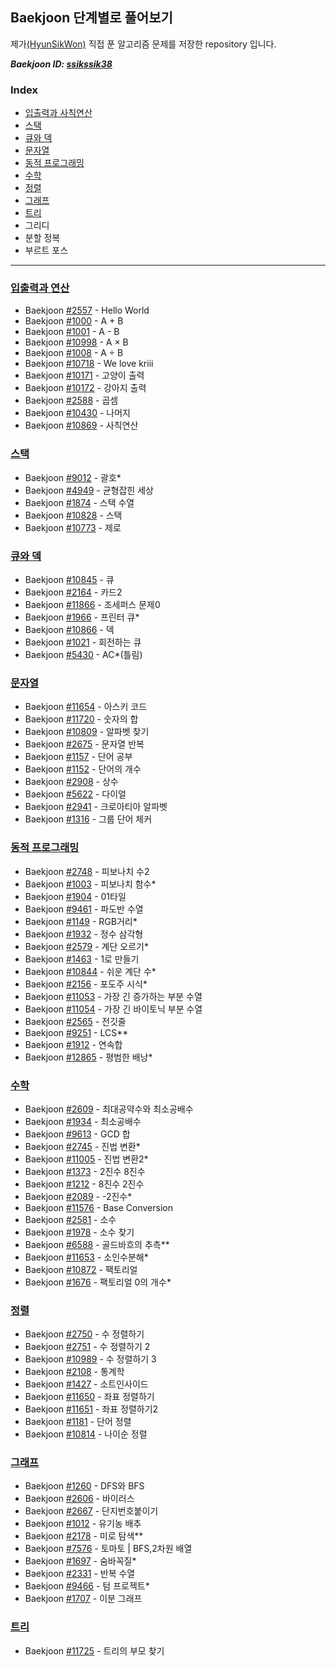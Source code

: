 ## Baekjoon 단계별로 풀어보기

제가[(HyunSikWon)](https://github.com/HyunSikWon) 직접 푼 알고리즘 문제를 저장한 repository 입니다.

***Baekjoon ID: [ssikssik38](https://www.acmicpc.net/user/ssikssik38)***

### Index
- [입출력과 사칙연산](#입출력과-연산)
- [스택](#스택)
- [큐와 덱](#큐와-덱)
- [문자열](#문자열)
- [동적 프로그래밍](#동적-프로그래밍)
- [수학](#수학)
- [정렬](#정렬)
- [그래프](#그래프)
- [트리](#트리)
- 그리디
- 분할 정복
- 부르트 포스


---
### [**입출력과 연산**](https://github.com/HyunSikWon/Algorithm/tree/master/Baekjoon/입출력과%20연산)
   - Baekjoon [#2557](https://github.com/HyunSikWon/Algorithm/blob/master/Baekjoon/입출력과%20연산/Hello%20World_%232557/Hello%20World_%232557/main.cpp) - Hello World
   - Baekjoon [#1000](https://github.com/HyunSikWon/Algorithm/blob/master/Baekjoon/입출력과%20연산/A%2BB_%231000/A%2BB_%231000/main.cpp) - A + B
   - Baekjoon [#1001](https://github.com/HyunSikWon/Algorithm/blob/master/Baekjoon/입출력과%20연산/A-B_%231001/A-B_%231001/main.cpp) - A - B
   - Baekjoon [#10998](https://github.com/HyunSikWon/Algorithm/blob/master/Baekjoon/입출력과%20연산/A×B_%2310998/A×B_%2310998/main.cpp) - A × B
   - Baekjoon [#1008](https://github.com/HyunSikWon/Algorithm/blob/master/Baekjoon/입출력과%20연산/A÷B_%231008/A÷B_%231008/main.cpp) - A ÷ B
   - Baekjoon [#10718](https://github.com/HyunSikWon/Algorithm/blob/master/Baekjoon/입출력과%20연산/We%20love%20Kriii_%2310718/We%20love%20Kriii_%2310718/main.cpp) - We love kriii
   - Baekjoon [#10171](https://github.com/HyunSikWon/Algorithm/blob/master/Baekjoon/입출력과%20연산/고양이%20출력하기_%2310171/고양이%20출력하기_%2310171/main.cpp) - 고양이 출력 
   - Baekjoon [#10172](https://github.com/HyunSikWon/Algorithm/blob/master/Baekjoon/입출력과%20연산/강아지%20출력하기_%2310172/강아지%20출력하기_%2310172/main.cpp) - 강아지 출력 
   - Baekjoon [#2588](https://github.com/HyunSikWon/Algorithm/blob/master/Baekjoon/입출력과%20연산/곱셉_%232588/곱셉_%232588/main.cpp) - 곱셈 
   - Baekjoon [#10430](https://github.com/HyunSikWon/Algorithm/blob/master/Baekjoon/입출력과%20연산/나머지_%2310430/나머지_%2310430/main.cpp) - 나머지  
   - Baekjoon [#10869](https://github.com/HyunSikWon/Algorithm/blob/master/Baekjoon/입출력과%20연산/사칙연산_%2310869/사칙연산_%2310869/main.cpp) - 사칙연산

### [**스택**](https://github.com/HyunSikWon/Algorithm/tree/master/Baekjoon/스택)
   - Baekjoon [#9012](https://github.com/HyunSikWon/Algorithm/blob/master/Baekjoon/스택/괄호_%239012/괄호_%239012/main.cpp) - 괄호*
   - Baekjoon [#4949](https://github.com/HyunSikWon/Algorithm/blob/master/Baekjoon/스택/균형잡힌%20세상_%234949/균형잡힌%20세상_%234949/main.cpp) - 균형잡힌 세상
   - Baekjoon [#1874](https://github.com/HyunSikWon/Algorithm/blob/master/Baekjoon/스택/스택%20수열_%231874/스택%20수열_%231874/main.cpp) - 스택 수열
   - Baekjoon [#10828](https://github.com/HyunSikWon/Algorithm/blob/master/Baekjoon/스택/스택_%2310828/스택_%2310828/main.cpp) - 스택
   - Baekjoon [#10773](https://github.com/HyunSikWon/Algorithm/blob/master/Baekjoon/스택/제로_%2310773/제로_%2310773/main.cpp) - 제로 
   
### [**큐와 덱**](https://github.com/HyunSikWon/Algorithm/tree/master/Baekjoon/큐%2C%20덱)
  - Baekjoon [#10845](https://github.com/HyunSikWon/Algorithm/blob/master/Baekjoon/큐%2C%20덱/큐_%2310845/큐_%2310845/main.cpp) - 큐
  - Baekjoon [#2164](https://github.com/HyunSikWon/Algorithm/blob/master/Baekjoon/큐%2C%20덱/카드2_%232164/카드2_%232164/main.cpp) - 카드2
  - Baekjoon [#11866](https://github.com/HyunSikWon/Algorithm/blob/master/Baekjoon/큐%2C%20덱/조세퍼스%20문제0_%2311866/조세퍼스%20문제0_%2311866/main.cpp) - 조세퍼스 문제0
  - Baekjoon [#1966](https://github.com/HyunSikWon/Algorithm/blob/master/Baekjoon/큐%2C%20덱/프린터%20큐_%231966/프린터%20큐_%231966/main.cpp) - 프린터 큐*
  - Baekjoon [#10866](https://github.com/HyunSikWon/Algorithm/blob/master/Baekjoon/큐%2C%20덱/덱_%2310866/덱_%2310866/main.cpp) - 덱
  - Baekjoon [#1021](https://github.com/HyunSikWon/Algorithm/blob/master/Baekjoon/큐%2C%20덱/회전하는%20큐_%231021/회전하는%20큐_%231021/main.cpp) - 회전하는 큐
  - Baekjoon [#5430](https://github.com/HyunSikWon/Algorithm/blob/master/Baekjoon/큐%2C%20덱/AC_%235430/AC_%235430/main.cpp) - AC*(틀림)
  
### [**문자열**](https://github.com/HyunSikWon/Algorithm/tree/master/Baekjoon/문자열)
  - Baekjoon [#11654](https://github.com/HyunSikWon/Algorithm/blob/master/Baekjoon/문자열/아스키%20코드_%2311654/아스키%20코드_%2311654/main.cpp) - 아스키 코드
  - Baekjoon [#11720](https://github.com/HyunSikWon/Algorithm/blob/master/Baekjoon/문자열/숫자의%20합_%2311720/숫자의%20합_%2311720/main.cpp) - 숫자의 합
  - Baekjoon [#10809](https://github.com/HyunSikWon/Algorithm/blob/master/Baekjoon/문자열/알파벳%20찾기_%2310809/알파벳%20찾기_%2310809/main.cpp) - 알파벳 찾기
  - Baekjoon [#2675](https://github.com/HyunSikWon/Algorithm/blob/master/Baekjoon/문자열/문자열%20반복_%232675/문자열%20반복_%232675/main.cpp) - 문자열 반복
  - Baekjoon [#1157](https://github.com/HyunSikWon/Algorithm/blob/master/Baekjoon/문자열/단어%20공부_%231157/단어%20공부_%231157/main.cpp) - 단어 공부
  - Baekjoon [#1152](https://github.com/HyunSikWon/Algorithm/blob/master/Baekjoon/문자열/단어의%20개수_%231152/단어의%20개수_%231152/main.cpp) - 단어의 개수
  - Baekjoon [#2908](https://github.com/HyunSikWon/Algorithm/blob/master/Baekjoon/문자열/상수_%232908/상수_%232908/main.cpp) - 상수
  - Baekjoon [#5622](https://github.com/HyunSikWon/Algorithm/blob/master/Baekjoon/문자열/다이얼_%235622/다이얼_%235622/main.cpp) - 다이얼
  - Baekjoon [#2941](https://github.com/HyunSikWon/Algorithm/blob/master/Baekjoon/문자열/크로아티아%20알파벳_%232941/크로아티아%20알파벳_%232941/main.cpp) - 크로아티아 알파벳
  - Baekjoon [#1316](https://github.com/HyunSikWon/Algorithm/blob/master/Baekjoon/문자열/그룹%20단어%20체커_%231316/그룹%20단어%20체커_%231316/main.cpp) - 그룹 단어 체커
  
### [**동적 프로그래밍**](https://github.com/HyunSikWon/Algorithm/tree/master/Baekjoon/동적%20프로그래밍)
 - Baekjoon [#2748](https://github.com/HyunSikWon/Algorithm/blob/master/Baekjoon/동적%20프로그래밍/피보나치%20수2_%232748/피보나치%20수2_%232748/main.cpp
) - 피보나치 수2
 - Baekjoon [#1003](https://github.com/HyunSikWon/Algorithm/blob/master/Baekjoon/동적%20프로그래밍/피보나치%20함수_%231003/피보나치%20함수_%231003/main.cpp) - 피보나치 함수*
 - Baekjoon [#1904](https://github.com/HyunSikWon/Algorithm/blob/master/Baekjoon/동적%20프로그래밍/01타일_%231904/01타일_%231904/main.cpp) - 01타일
 - Baekjoon [#9461](https://github.com/HyunSikWon/Algorithm/blob/master/Baekjoon/동적%20프로그래밍/파도반%20수열_%239461/파도반%20수열_%239461/main.cpp) - 파도반 수열
- Baekjoon [#1149](https://github.com/HyunSikWon/Algorithm/blob/master/Baekjoon/동적%20프로그래밍/RGB거리_%231149/RGB거리_%231149/main.cpp) - RGB거리*
- Baekjoon [#1932](https://github.com/HyunSikWon/Algorithm/blob/master/Baekjoon/동적%20프로그래밍/정수%20삼각형_%231932/정수%20삼각형_%231932/main.cpp) - 정수 삼각형
- Baekjoon [#2579](https://github.com/HyunSikWon/Algorithm/blob/master/Baekjoon/동적%20프로그래밍/계단%20오르기_%232579/계단%20오르기_%232579/main.cpp) - 계단 오르기*
- Baekjoon [#1463](https://github.com/HyunSikWon/Algorithm/blob/master/Baekjoon/동적%20프로그래밍/1로%20만들기_%231463/1로%20만들기_%231463/main.cpp) - 1로 만들기
- Baekjoon [#10844](https://github.com/HyunSikWon/Algorithm/blob/master/Baekjoon/동적%20프로그래밍/쉬운%20계단%20수_%2310844/쉬운%20계단%20수_%2310844/main.cpp) - 쉬운 계단 수*
- Baekjoon [#2156](https://github.com/HyunSikWon/Algorithm/blob/master/Baekjoon/동적%20프로그래밍/포도주%20시식_%232156/포도주%20시식_%232156/main.cpp) - 포도주 시식*
- Baekjoon [#11053](https://github.com/HyunSikWon/Algorithm/blob/master/Baekjoon/%EB%8F%99%EC%A0%81%20%ED%94%84%EB%A1%9C%EA%B7%B8%EB%9E%98%EB%B0%8D/%EA%B0%80%EC%9E%A5%20%EA%B8%B4%20%EC%A6%9D%EA%B0%80%ED%95%98%EB%8A%94%20%EB%B6%80%EB%B6%84%20%EC%88%98%EC%97%B4_%2311053/%EA%B0%80%EC%9E%A5%20%EA%B8%B4%20%EC%A6%9D%EA%B0%80%ED%95%98%EB%8A%94%20%EB%B6%80%EB%B6%84%20%EC%88%98%EC%97%B4_%2311053/main.cpp) - 가장 긴 증가하는 부분 수열
- Baekjoon [#11054](https://github.com/HyunSikWon/Algorithm/blob/master/Baekjoon/%EB%8F%99%EC%A0%81%20%ED%94%84%EB%A1%9C%EA%B7%B8%EB%9E%98%EB%B0%8D/%EA%B0%80%EC%9E%A5%20%EA%B8%B4%20%EB%B0%94%EC%9D%B4%ED%86%A0%EB%8B%89%20%EB%B6%80%EB%B6%84%20%EC%88%98%EC%97%B4_%2311054/%EA%B0%80%EC%9E%A5%20%EA%B8%B4%20%EB%B0%94%EC%9D%B4%ED%86%A0%EB%8B%89%20%EB%B6%80%EB%B6%84%20%EC%88%98%EC%97%B4_%2311054/main.cpp) - 가장 긴 바이토닉 부분 수열
- Baekjoon [#2565](https://github.com/HyunSikWon/Algorithm/blob/master/Baekjoon/%EB%8F%99%EC%A0%81%20%ED%94%84%EB%A1%9C%EA%B7%B8%EB%9E%98%EB%B0%8D/%EC%A0%84%EA%B9%83%EC%A4%84_%232565/%EC%A0%84%EA%B9%83%EC%A4%84_%232565/main.cpp) - 전깃줄
- Baekjoon [#9251](https://github.com/HyunSikWon/Algorithm/blob/master/Baekjoon/%EB%8F%99%EC%A0%81%20%ED%94%84%EB%A1%9C%EA%B7%B8%EB%9E%98%EB%B0%8D/LCS_%239251/LCS_%239251/main.cpp) - LCS**
- Baekjoon [#1912](https://github.com/HyunSikWon/Algorithm/blob/master/Baekjoon/%EB%8F%99%EC%A0%81%20%ED%94%84%EB%A1%9C%EA%B7%B8%EB%9E%98%EB%B0%8D/%EC%97%B0%EC%86%8D%ED%95%A9_%231912/%EC%97%B0%EC%86%8D%ED%95%A9_%231912/main.cpp) - 연속합
- Baekjoon [#12865](https://github.com/HyunSikWon/Algorithm/blob/master/Baekjoon/%EB%8F%99%EC%A0%81%20%ED%94%84%EB%A1%9C%EA%B7%B8%EB%9E%98%EB%B0%8D/%ED%8F%89%EB%B2%94%ED%95%9C%20%EB%B0%B0%EB%82%AD_%2312865/%ED%8F%89%EB%B2%94%ED%95%9C%20%EB%B0%B0%EB%82%AD_%2312865/main.cpp) - 평범한 배낭*

### [**수학**](https://github.com/HyunSikWon/Algorithm/tree/master/Baekjoon/%EC%88%98%ED%95%99)
- Baekjoon [#2609](https://github.com/HyunSikWon/Algorithm/blob/master/Baekjoon/%EC%88%98%ED%95%99/%EC%B5%9C%EB%8C%80%EA%B3%B5%EC%95%BD%EC%88%98%EC%99%80%20%EC%B5%9C%EC%86%8C%EA%B3%B5%EB%B0%B0%EC%88%98_%232609/%EC%B5%9C%EB%8C%80%EA%B3%B5%EC%95%BD%EC%88%98%EC%99%80%20%EC%B5%9C%EC%86%8C%EA%B3%B5%EB%B0%B0%EC%88%98_%232609/main.cpp) - 최대공약수와 최소공배수
- Baekjoon [#1934](https://github.com/HyunSikWon/Algorithm/blob/master/Baekjoon/%EC%88%98%ED%95%99/%EC%B5%9C%EC%86%8C%EA%B3%B5%EB%B0%B0%EC%88%98_%231934/%EC%B5%9C%EC%86%8C%EA%B3%B5%EB%B0%B0%EC%88%98_%231934/main.cpp) - 최소공배수
- Baekjoon [#9613](https://github.com/HyunSikWon/Algorithm/blob/master/Baekjoon/%EC%88%98%ED%95%99/GCD%20%ED%95%A9_%239613/GCD%20%ED%95%A9_%239613/main.cpp) - GCD 합
- Baekjoon [#2745](https://github.com/HyunSikWon/Algorithm/blob/master/Baekjoon/수학/진법%20변환_%232745/진법%20변환_%232745/main.cpp) - 진법 변환*
- Baekjoon [#11005](https://github.com/HyunSikWon/Algorithm/blob/master/Baekjoon/수학/진법%20변환2_%2311005/진법%20변환2_%2311005/main.cpp) - 진법 변환2*
- Baekjoon [#1373](https://github.com/HyunSikWon/Algorithm/blob/master/Baekjoon/%EC%88%98%ED%95%99/2%EC%A7%84%EC%88%98%208%EC%A7%84%EC%88%98_%231373/2%EC%A7%84%EC%88%98%208%EC%A7%84%EC%88%98_%231373/main.cpp) - 2진수 8진수
- Baekjoon [#1212](https://github.com/HyunSikWon/Algorithm/blob/master/Baekjoon/%EC%88%98%ED%95%99/8%EC%A7%84%EC%88%98%202%EC%A7%84%EC%88%98_%231212/8%EC%A7%84%EC%88%98%202%EC%A7%84%EC%88%98_%231212/main.cpp) - 8진수 2진수
- Baekjoon [#2089](https://github.com/HyunSikWon/Algorithm/blob/master/Baekjoon/%EC%88%98%ED%95%99/-2%EC%A7%84%EC%88%98_%232089/-2%EC%A7%84%EC%88%98_%232089/main.cpp) - -2진수*
- Baekjoon [#11576](https://github.com/HyunSikWon/Algorithm/blob/master/Baekjoon/%EC%88%98%ED%95%99/Base%20Conversion_%2311576/Base%20Conversion_%2311576/main.cpp) - Base Conversion
- Baekjoon [#2581](https://github.com/HyunSikWon/Algorithm/blob/master/Baekjoon/%EC%88%98%ED%95%99/%EC%86%8C%EC%88%98_%232581/%EC%86%8C%EC%88%98_%232581/main.cpp) - 소수
- Baekjoon [#1978](https://github.com/HyunSikWon/Algorithm/blob/master/Baekjoon/%EC%88%98%ED%95%99/%EC%86%8C%EC%88%98%20%EC%B0%BE%EA%B8%B0_%231978/%EC%86%8C%EC%88%98%20%EC%B0%BE%EA%B8%B0_%231978/main.cpp) - 소수 찾기
- Baekjoon [#6588](https://github.com/HyunSikWon/Algorithm/blob/master/Baekjoon/%EC%88%98%ED%95%99/%EA%B3%A8%EB%93%9C%EB%B0%94%ED%9D%90%EC%9D%98%20%EC%B6%94%EC%B8%A1_%236588/%EA%B3%A8%EB%93%9C%EB%B0%94%ED%9D%90%EC%9D%98%20%EC%B6%94%EC%B8%A1_%236588/main.cpp) - 골드바흐의 추측**
- Baekjoon [#11653](https://github.com/HyunSikWon/Algorithm/blob/master/Baekjoon/%EC%88%98%ED%95%99/%EC%86%8C%EC%9D%B8%EC%88%98%EB%B6%84%ED%95%B4_%2311653/%EC%86%8C%EC%9D%B8%EC%88%98%EB%B6%84%ED%95%B4_%2311653/main.cpp) - 소인수분해*
- Baekjoon [#10872](https://github.com/HyunSikWon/Algorithm/blob/master/Baekjoon/%EC%88%98%ED%95%99/%ED%8C%A9%ED%86%A0%EB%A6%AC%EC%96%BC_%2310872/%ED%8C%A9%ED%86%A0%EB%A6%AC%EC%96%BC_%2310872/main.cpp) - 팩토리얼
- Baekjoon [#1676](https://github.com/HyunSikWon/Algorithm/blob/master/Baekjoon/%EC%88%98%ED%95%99/%ED%8C%A9%ED%86%A0%EB%A6%AC%EC%96%BC%200%EC%9D%98%20%EA%B0%9C%EC%88%98_%231676/%ED%8C%A9%ED%86%A0%EB%A6%AC%EC%96%BC%200%EC%9D%98%20%EA%B0%9C%EC%88%98_%231676/main.cpp) - 팩토리얼 0의 개수*

### [**정렬**](https://github.com/HyunSikWon/Algorithm/tree/master/Baekjoon/정렬)
  - Baekjoon [#2750](https://github.com/HyunSikWon/Algorithm/blob/master/Baekjoon/%EC%A0%95%EB%A0%AC/%EC%88%98%20%EC%A0%95%EB%A0%AC%ED%95%98%EA%B8%B0_%232750/%EC%88%98%20%EC%A0%95%EB%A0%AC%ED%95%98%EA%B8%B0_%232750/main.cpp) - 수 정렬하기
  - Baekjoon [#2751](https://github.com/HyunSikWon/Algorithm/blob/master/Baekjoon/%EC%A0%95%EB%A0%AC/%EC%88%98%20%EC%A0%95%EB%A0%AC%ED%95%98%EA%B8%B02_%232751/%EC%88%98%20%EC%A0%95%EB%A0%AC%ED%95%98%EA%B8%B02_%232751/main.cpp) - 수 정렬하기 2
  - Baekjoon [#10989](https://github.com/HyunSikWon/Algorithm/blob/master/Baekjoon/%EC%A0%95%EB%A0%AC/%EC%88%98%20%EC%A0%95%EB%A0%AC%ED%95%98%EA%B8%B0_%2310989/%EC%88%98%20%EC%A0%95%EB%A0%AC%ED%95%98%EA%B8%B0_%2310989/main.cpp) - 수 정렬하기 3
  - Baekjoon [#2108](https://github.com/HyunSikWon/Algorithm/blob/master/Baekjoon/%EC%A0%95%EB%A0%AC/%ED%86%B5%EA%B3%84%ED%95%99_%232108/%ED%86%B5%EA%B3%84%ED%95%99_%232108/main.cpp) - 통계학
  - Baekjoon [#1427](https://github.com/HyunSikWon/Algorithm/blob/master/Baekjoon/%EC%A0%95%EB%A0%AC/%EC%86%8C%ED%8A%B8%EC%9D%B8%EC%82%AC%EC%9D%B4%EB%93%9C_%231427/%EC%86%8C%ED%8A%B8%EC%9D%B8%EC%82%AC%EC%9D%B4%EB%93%9C_%231427/main.cpp) - 소트인사이드 
  - Baekjoon [#11650](https://github.com/HyunSikWon/Algorithm/blob/master/Baekjoon/%EC%A0%95%EB%A0%AC/%EC%A2%8C%ED%91%9C%20%EC%A0%95%EB%A0%AC%ED%95%98%EA%B8%B0_%2311650/%EC%A2%8C%ED%91%9C%20%EC%A0%95%EB%A0%AC%ED%95%98%EA%B8%B0_%2311650/main.cpp) - 좌표 정렬하기
  - Baekjoon [#11651](https://github.com/HyunSikWon/Algorithm/blob/master/Baekjoon/%EC%A0%95%EB%A0%AC/%EC%A2%8C%ED%91%9C%20%EC%A0%95%EB%A0%AC%ED%95%98%EA%B8%B02_%2311651/%EC%A2%8C%ED%91%9C%20%EC%A0%95%EB%A0%AC%ED%95%98%EA%B8%B02_%2311651/main.cpp) - 좌표 정렬하기2
  - Baekjoon [#1181](https://github.com/HyunSikWon/Algorithm/blob/master/Baekjoon/%EC%A0%95%EB%A0%AC/%EB%8B%A8%EC%96%B4%20%EC%A0%95%EB%A0%AC_%231181/%EB%8B%A8%EC%96%B4%20%EC%A0%95%EB%A0%AC_%231181/main.cpp) - 단어 정렬
  - Baekjoon [#10814](https://github.com/HyunSikWon/Algorithm/blob/master/Baekjoon/%EC%A0%95%EB%A0%AC/%EB%82%98%EC%9D%B4%EC%88%9C%20%EC%A0%95%EB%A0%AC_%2310814/%EB%82%98%EC%9D%B4%EC%88%9C%20%EC%A0%95%EB%A0%AC_%2310814/main.cpp) - 나이순 정렬
  
  ### [**그래프**](https://github.com/HyunSikWon/Algorithm/tree/master/Baekjoon/%EA%B7%B8%EB%9E%98%ED%94%84)
   - Baekjoon [#1260](https://github.com/HyunSikWon/Algorithm/blob/master/Baekjoon/%EA%B7%B8%EB%9E%98%ED%94%84/DFS%EC%99%80%20BFS_%231260/DFS%EC%99%80%20BFS_%231260/main.cpp) - DFS와 BFS
 - Baekjoon [#2606](https://github.com/HyunSikWon/Algorithm/blob/master/Baekjoon/%EA%B7%B8%EB%9E%98%ED%94%84/%EB%B0%94%EC%9D%B4%EB%9F%AC%EC%8A%A4_%232606/%EB%B0%94%EC%9D%B4%EB%9F%AC%EC%8A%A4_%232606/main.cpp) - 바이러스
 - Baekjoon [#2667](https://github.com/HyunSikWon/Algorithm/blob/master/Baekjoon/%EA%B7%B8%EB%9E%98%ED%94%84/%EB%8B%A8%EC%A7%80%EB%B2%88%ED%98%B8%EB%B6%99%EC%9D%B4%EA%B8%B0_%232667/%EB%8B%A8%EC%A7%80%EB%B2%88%ED%98%B8%EB%B6%99%EC%9D%B4%EA%B8%B0_%232667/main.cpp) - 단지번호붙이기
 - Baekjoon [#1012](https://github.com/HyunSikWon/Algorithm/blob/master/Baekjoon/%EA%B7%B8%EB%9E%98%ED%94%84/%EC%9C%A0%EA%B8%B0%EB%86%8D%20%EB%B0%B0%EC%B6%94_%231012/%EC%9C%A0%EA%B8%B0%EB%86%8D%20%EB%B0%B0%EC%B6%94_%231012/main.cpp) - 유기농 배추
 - Baekjoon [#2178](https://github.com/HyunSikWon/Algorithm/blob/master/Baekjoon/%EA%B7%B8%EB%9E%98%ED%94%84/%EB%AF%B8%EB%A1%9C%20%ED%83%90%EC%83%89_%232178/%EB%AF%B8%EB%A1%9C%20%ED%83%90%EC%83%89_%232178/main.cpp) - 미로 탐색**
 - Baekjoon [#7576](https://github.com/HyunSikWon/Algorithm/blob/master/Baekjoon/%EA%B7%B8%EB%9E%98%ED%94%84/%ED%86%A0%EB%A7%88%ED%86%A0_%237576/%ED%86%A0%EB%A7%88%ED%86%A0_%237576/main.cpp) - 토마토 | BFS,2차원 배열
 - Baekjoon [#1697](https://github.com/HyunSikWon/Algorithm/blob/master/Baekjoon/%EA%B7%B8%EB%9E%98%ED%94%84/%EC%88%A8%EB%B0%94%EA%BC%AD%EC%A7%88_%231697/%EC%88%A8%EB%B0%94%EA%BC%AD%EC%A7%88_%231697/main.cpp) - 숨바꼭질*
 - Baekjoon [#2331](https://github.com/HyunSikWon/Algorithm/blob/master/Baekjoon/%EA%B7%B8%EB%9E%98%ED%94%84/%EB%B0%98%EB%B3%B5%20%EC%88%98%EC%97%B4_%232331/%EB%B0%98%EB%B3%B5%20%EC%88%98%EC%97%B4_%232331/main.cpp) - 반복 수열
 - Baekjoon [#9466](https://github.com/HyunSikWon/Algorithm/blob/master/Baekjoon/%EA%B7%B8%EB%9E%98%ED%94%84/%ED%85%80%20%ED%94%84%EB%A1%9C%EC%A0%9D%ED%8A%B8_%239466/%ED%85%80%20%ED%94%84%EB%A1%9C%EC%A0%9D%ED%8A%B8_%239466/main.cpp) - 텀 프로젝트*
 - Baekjoon [#1707](https://github.com/HyunSikWon/Algorithm/blob/master/Baekjoon/%EA%B7%B8%EB%9E%98%ED%94%84/%EC%9D%B4%EB%B6%84%20%EA%B7%B8%EB%9E%98%ED%94%84_%231707/%EC%9D%B4%EB%B6%84%20%EA%B7%B8%EB%9E%98%ED%94%84_%231707/main.cpp) - 이분 그래프
 
 ### [**트리**](https://github.com/HyunSikWon/Algorithm/tree/master/Baekjoon/%ED%8A%B8%EB%A6%AC)
 - Baekjoon [#11725](https://github.com/HyunSikWon/Algorithm/blob/master/Baekjoon/%ED%8A%B8%EB%A6%AC/%ED%8A%B8%EB%A6%AC%EC%9D%98%20%EB%B6%80%EB%AA%A8%20%EC%B0%BE%EA%B8%B0_%2311725/%ED%8A%B8%EB%A6%AC%EC%9D%98%20%EB%B6%80%EB%AA%A8%20%EC%B0%BE%EA%B8%B0_%2311725/main.cpp) - 트리의 부모 찾기
